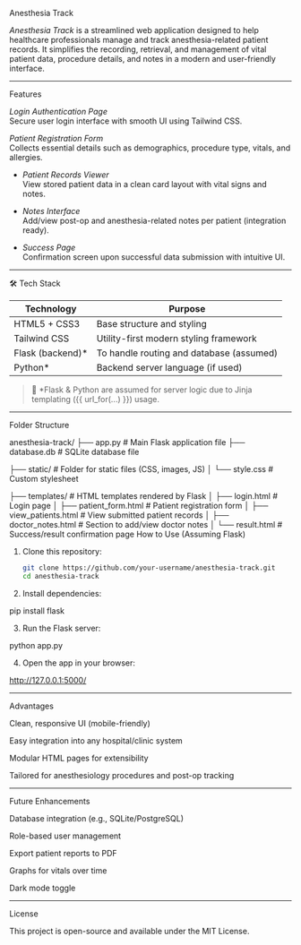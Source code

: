 Anesthesia Track

*Anesthesia Track* is a streamlined web application designed to help healthcare professionals manage and track anesthesia-related patient records. It simplifies the recording, retrieval, and management of vital patient data, procedure details, and notes in a modern and user-friendly interface.

---

 Features

 *Login Authentication Page*  
  Secure user login interface with smooth UI using Tailwind CSS.

 *Patient Registration Form*  
  Collects essential details such as demographics, procedure type, vitals, and allergies.

-  *Patient Records Viewer*  
  View stored patient data in a clean card layout with vital signs and notes.

-  *Notes Interface*  
  Add/view post-op and anesthesia-related notes per patient (integration ready).

-  *Success Page*  
  Confirmation screen upon successful data submission with intuitive UI.

---

 🛠 Tech Stack

| Technology      | Purpose                                 |
|------------------|-------------------------------------------|
| HTML5 + CSS3     | Base structure and styling               |
| Tailwind CSS     | Utility-first modern styling framework   |
| Flask (backend)* | To handle routing and database (assumed) |
| Python*          | Backend server language (if used)        |

> 🔹 *Flask & Python are assumed for server logic due to Jinja templating ({{ url_for(...) }}) usage.

---
 Folder Structure

anesthesia-track/
├── app.py                        # Main Flask application file
├── database.db                   # SQLite database file

├── static/                       # Folder for static files (CSS, images, JS)
│   └── style.css                 # Custom stylesheet

├── templates/                    # HTML templates rendered by Flask
│   ├── login.html                # Login page
│   ├── patient_form.html         # Patient registration form
│   ├── view_patients.html        # View submitted patient records
│   ├── doctor_notes.html         # Section to add/view doctor notes
│   └── result.html               # Success/result confirmation page How to Use (Assuming Flask)

1. Clone this repository:
   ```bash
   git clone https://github.com/your-username/anesthesia-track.git
   cd anesthesia-track

2. Install dependencies:

pip install flask


3. Run the Flask server:

python app.py


4. Open the app in your browser:

http://127.0.0.1:5000/




---
 Advantages

Clean, responsive UI (mobile-friendly)

Easy integration into any hospital/clinic system

Modular HTML pages for extensibility

Tailored for anesthesiology procedures and post-op tracking



---

 Future Enhancements

Database integration (e.g., SQLite/PostgreSQL)

Role-based user management

Export patient reports to PDF

Graphs for vitals over time

Dark mode toggle



---

 License

This project is open-source and available under the MIT License.

